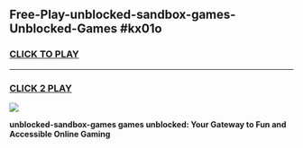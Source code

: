 
## Free-Play-unblocked-sandbox-games-Unblocked-Games #kx01o
<h3>
<a href="https://news.freeplayer.one?title=unblocked-sandbox-games&ref=8M">CLICK TO PLAY</a></h3>
<hr>

<h3>
<a href="https://news.freeplayer.one?title=unblocked-sandbox-games&ref=8M">CLICK 2 PLAY</a>
  
</h3>

<a href="https://news.freeplayer.one?title=unblocked-sandbox-games&ref=8M"><img src="https://clearcache.store/games.png"></a>


**unblocked-sandbox-games games unblocked: Your Gateway to Fun and Accessible Online Gaming**
